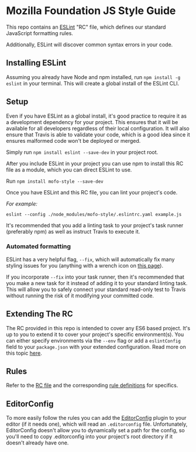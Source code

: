 # Mozilla Foundation JS Style Guide

This repo contains an [ESLint](http://eslint.org/) "RC" file, which defines our standard JavaScript formatting rules.

Additionally, ESLint will discover common syntax errors in your code.

## Installing ESLint

Assuming you already have Node and npm installed, run `npm install -g eslint` in your terminal. This will create a global install of the ESLint CLI.

## Setup

Even if you have ESLint as a global install, it's good practice to require it as a development dependency for your project. This ensures that it will be available for all developers regardless of their local configuration. It will also ensure that Travis is able to validate your code, which is a good idea since it ensures malformed code won't be deployed or merged.

Simply run `npm install eslint --save-dev` in your project root.

After you include ESLint in your project you can use npm to install this RC file as a module, which you can direct ESLint to use.

Run `npm install mofo-style --save-dev`

Once you have ESLint and this RC file, you can lint your project's code.

*For example:*

`eslint --config ./node_modules/mofo-style/.eslintrc.yaml example.js`

It's recommended that you add a linting task to your project's task runner (preferably npm) as well as instruct Travis to execute it.

### Automated formatting

ESLint has a very helpful flag, `--fix`, which will automatically fix many styling issues for you (anything with a wrench icon on [this page](http://eslint.org/docs/rules/)).

If you incorporate `--fix` into your task runner, then it's recommended that you make a new task for it instead of adding it to your standard linting task. This will allow you to safely connect your standard read-only test to Travis without running the risk of it modifying your committed code.

## Extending The RC

The RC provided in this repo is intended to cover any ES6 based project. It's up to you to extend it to cover your project's specific environment(s). You can either specify environments via the `--env` flag or add a `eslintConfig` field to your `package.json` with your extended configuration. Read more on this topic [here](http://eslint.org/docs/user-guide/configuring).

## Rules

Refer to the [RC file](https://github.com/MozillaFoundation/javascript-style-guide/blob/master/.eslintrc.yaml) and the corresponding [rule definitions](http://eslint.org/docs/rules) for specifics.

## EditorConfig

To more easily follow the rules you can add the [EditorConfig](http://editorconfig.org/) plugin to your editor (if it needs one), which will read an `.editorconfig` file. Unfortunately, EditorConfig doesn't allow you to dynamically set a path for the config, so you'll need to copy .editorconfig into your project's root directory if it doesn't already have one.

